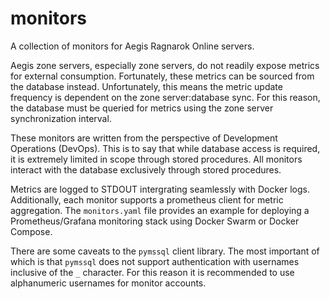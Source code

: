 # monitors
A collection of monitors for Aegis Ragnarok Online servers.

Aegis zone servers, especially zone servers, do not readily expose metrics for external consumption.  Fortunately, these metrics can be sourced from the database instead.  Unfortunately, this means the metric update frequency is dependent on the zone server:database sync.  For this reason, the database must be queried for metrics using the zone server synchronization interval.

These monitors are written from the perspective of Development Operations (DevOps).  This is to say that while database access is required, it is extremely limited in scope through stored procedures.  All monitors interact with the database exclusively through stored procedures.

Metrics are logged to STDOUT intergrating seamlessly with Docker logs.  Additionally, each monitor supports a prometheus client for metric aggregation.  The `monitors.yaml` file provides an example for deploying a Prometheus/Grafana monitoring stack using Docker Swarm or Docker Compose.

There are some caveats to the `pymssql` client library.  The most important of which is that `pymssql` does not support authentication with usernames inclusive of the `_` character.  For this reason it is recommended to use alphanumeric usernames for monitor accounts.
